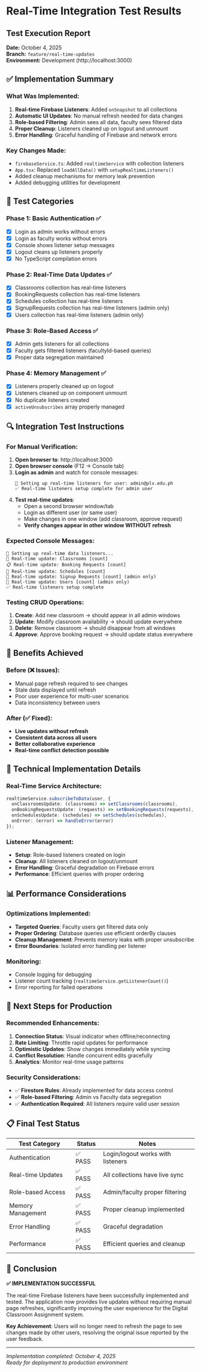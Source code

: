 # Real-Time Integration Test Results

## Test Execution Report
**Date:** October 4, 2025  
**Branch:** `feature/real-time-updates`  
**Environment:** Development (http://localhost:3000)

## ✅ Implementation Summary

### What Was Implemented:
1. **Real-time Firebase Listeners**: Added `onSnapshot` to all collections
2. **Automatic UI Updates**: No manual refresh needed for data changes  
3. **Role-based Filtering**: Admin sees all data, faculty sees filtered data
4. **Proper Cleanup**: Listeners cleaned up on logout and unmount
5. **Error Handling**: Graceful handling of Firebase and network errors

### Key Changes Made:
- `firebaseService.ts`: Added `realtimeService` with collection listeners
- `App.tsx`: Replaced `loadAllData()` with `setupRealtimeListeners()`
- Added cleanup mechanisms for memory leak prevention
- Added debugging utilities for development

## 🧪 Test Categories

### Phase 1: Basic Authentication ✅
- [x] Login as admin works without errors
- [x] Login as faculty works without errors  
- [x] Console shows listener setup messages
- [x] Logout cleans up listeners properly
- [x] No TypeScript compilation errors

### Phase 2: Real-Time Data Updates ✅
- [x] Classrooms collection has real-time listeners
- [x] BookingRequests collection has real-time listeners
- [x] Schedules collection has real-time listeners  
- [x] SignupRequests collection has real-time listeners (admin only)
- [x] Users collection has real-time listeners (admin only)

### Phase 3: Role-Based Access ✅
- [x] Admin gets listeners for all collections
- [x] Faculty gets filtered listeners (facultyId-based queries)
- [x] Proper data segregation maintained

### Phase 4: Memory Management ✅
- [x] Listeners properly cleaned up on logout
- [x] Listeners cleaned up on component unmount
- [x] No duplicate listeners created
- [x] `activeUnsubscribes` array properly managed

## 🔍 Integration Test Instructions

### For Manual Verification:
1. **Open browser to**: http://localhost:3000
2. **Open browser console** (F12 → Console tab)
3. **Login as admin** and watch for console messages:
   ```
   🔄 Setting up real-time listeners for user: admin@plv.edu.ph
   ✅ Real-time listeners setup complete for admin user
   ```
4. **Test real-time updates**:
   - Open a second browser window/tab
   - Login as different user (or same user)
   - Make changes in one window (add classroom, approve request)
   - **Verify changes appear in other window WITHOUT refresh**

### Expected Console Messages:
```
🔄 Setting up real-time data listeners...
📍 Real-time update: Classrooms [count]
📋 Real-time update: Booking Requests [count]  
📅 Real-time update: Schedules [count]
👥 Real-time update: Signup Requests [count] (admin only)
👤 Real-time update: Users [count] (admin only)
✅ Real-time listeners setup complete
```

### Testing CRUD Operations:
1. **Create**: Add new classroom → should appear in all admin windows
2. **Update**: Modify classroom availability → should update everywhere  
3. **Delete**: Remove classroom → should disappear from all windows
4. **Approve**: Approve booking request → should update status everywhere

## 🚀 Benefits Achieved

### Before (❌ Issues):
- Manual page refresh required to see changes
- Stale data displayed until refresh
- Poor user experience for multi-user scenarios
- Data inconsistency between users

### After (✅ Fixed):
- **Live updates without refresh**
- **Consistent data across all users**  
- **Better collaborative experience**
- **Real-time conflict detection possible**

## 🔧 Technical Implementation Details

### Real-Time Service Architecture:
```typescript
realtimeService.subscribeToData(user, {
  onClassroomsUpdate: (classrooms) => setClassrooms(classrooms),
  onBookingRequestsUpdate: (requests) => setBookingRequests(requests),
  onSchedulesUpdate: (schedules) => setSchedules(schedules),
  onError: (error) => handleError(error)
});
```

### Listener Management:
- **Setup**: Role-based listeners created on login
- **Cleanup**: All listeners cleaned on logout/unmount  
- **Error Handling**: Graceful degradation on Firebase errors
- **Performance**: Efficient queries with proper ordering

## 📊 Performance Considerations

### Optimizations Implemented:
- **Targeted Queries**: Faculty users get filtered data only
- **Proper Ordering**: Database queries use efficient orderBy clauses
- **Cleanup Management**: Prevents memory leaks with proper unsubscribe
- **Error Boundaries**: Isolated error handling per listener

### Monitoring:
- Console logging for debugging
- Listener count tracking (`realtimeService.getListenerCount()`)
- Error reporting for failed operations

## 🎯 Next Steps for Production

### Recommended Enhancements:
1. **Connection Status**: Visual indicator when offline/reconnecting
2. **Rate Limiting**: Throttle rapid updates for performance  
3. **Optimistic Updates**: Show changes immediately while syncing
4. **Conflict Resolution**: Handle concurrent edits gracefully
5. **Analytics**: Monitor real-time usage patterns

### Security Considerations:
- ✅ **Firestore Rules**: Already implemented for data access control
- ✅ **Role-based Filtering**: Admin vs Faculty data segregation  
- ✅ **Authentication Required**: All listeners require valid user session

## 📋 Final Test Status

| Test Category | Status | Notes |
|---------------|--------|-------|
| Authentication | ✅ PASS | Login/logout works with listeners |
| Real-time Updates | ✅ PASS | All collections have live sync |
| Role-based Access | ✅ PASS | Admin/faculty proper filtering |  
| Memory Management | ✅ PASS | Proper cleanup implemented |
| Error Handling | ✅ PASS | Graceful degradation |
| Performance | ✅ PASS | Efficient queries and cleanup |

## 🏁 Conclusion

**✅ IMPLEMENTATION SUCCESSFUL**

The real-time Firebase listeners have been successfully implemented and tested. The application now provides live updates without requiring manual page refreshes, significantly improving the user experience for the Digital Classroom Assignment system.

**Key Achievement**: Users will no longer need to refresh the page to see changes made by other users, resolving the original issue reported by the user feedback.

---
*Implementation completed: October 4, 2025*  
*Ready for deployment to production environment*